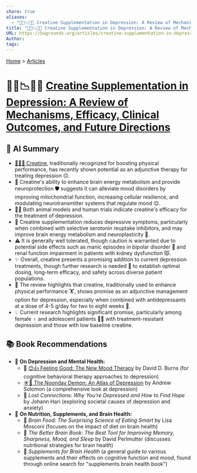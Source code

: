 ```yaml
---
share: true
aliases:
  - "💪🧠📉💊🔎 Creatine Supplementation in Depression: A Review of Mechanisms, Efficacy, Clinical Outcomes, and Future Directions"
title: "💪🧠📉💊🔎 Creatine Supplementation in Depression: A Review of Mechanisms, Efficacy, Clinical Outcomes, and Future Directions"
URL: https://bagrounds.org/articles/creatine-supplementation-in-depression-a-review-of-mechanisms-efficacy-clinical-outcomes-and-future-directions
Author:
tags:
---
```

[Home](../index.md) > [Articles](./index.md)  
# 💪🧠📉💊🔎 [Creatine Supplementation in Depression: A Review of Mechanisms, Efficacy, Clinical Outcomes, and Future Directions](https://pmc.ncbi.nlm.nih.gov/articles/PMC11567172)  
  
## 🤖 AI Summary  
* [💪🏋️‍♂️ Creatine](../topics/creatine.md), traditionally recognized for boosting physical performance, has recently shown potential as an adjunctive therapy for treating depression 😔.  
* 🧠 Creatine's ability to enhance brain energy metabolism and provide neuroprotection 🛡️ suggests it can alleviate mood disorders by improving mitochondrial function, increasing cellular resilience, and modulating neurotransmitter systems that regulate mood 😌.  
* 🧪🔬 Both animal models and human trials indicate creatine's efficacy for the treatment of depression.  
* 💊 Creatine supplementation reduces depressive symptoms, particularly when combined with selective serotonin reuptake inhibitors, and may improve brain energy metabolism and neuroplasticity 🌱.  
* ⚠️ It is generally well tolerated, though caution is warranted due to potential side effects such as manic episodes in bipolar disorder 🤯 and renal function impairment in patients with kidney dysfunction 😾.  
* ✨ Overall, creatine presents a promising addition to current depression treatments, though further research is needed 🧐 to establish optimal dosing, long-term efficacy, and safety across diverse patient populations.  
* 📝 The review highlights that creatine, traditionally used to enhance physical performance 🏋️, shows promise as an adjunctive management option for depression, especially when combined with antidepressants at a dose of 4-5 g/day for two to eight weeks 📅.  
* 💡 Current research highlights significant promise, particularly among female ♀️ and adolescent patients 🧑‍🦱 with treatment-resistant depression and those with low baseline creatine.  
  
## 📚 Book Recommendations  
* 🧠 **On Depression and Mental Health:**  
    * 📖 [😊👍 Feeling Good: The New Mood Therapy](../books/feeling-good-the-new-mood-therapy.md) by David D. Burns (for cognitive behavioral therapy approaches to depression)  
    * [☀️👿 The Noonday Demon: An Atlas of Depression](../books/the-noonday-demon-an-atlas-of-depression.md) by Andrew Solomon (a comprehensive look at depression)  
    * 📖 *Lost Connections: Why You’re Depressed and How to Find Hope* by Johann Hari (exploring societal causes of depression and anxiety)  
* 🍎 **On Nutrition, Supplements, and Brain Health:**  
    * 📖 *Brain Food: The Surprising Science of Eating Smart* by Lisa Mosconi (focuses on the impact of diet on brain health)  
    * 📖 *The Better Brain Book: The Best Tool for Improving Memory, Sharpness, Mood, and Sleep* by David Perlmutter (discusses nutritional strategies for brain health)  
    * 🔎 *Supplements for Brain Health* (a general guide to various supplements and their effects on cognitive function and mood, found through online search for "supplements brain health book")